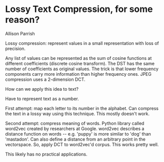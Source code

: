 # Lossy Text Compression, for some reason?

Allison Parrish

Lossy compression: represent values in a small representation with loss of precision.

Any list of values can be represented as the sum of cosine functions at different coefficients (discrete cosine transform). The DST has the same number of coefficients as original values. The trick is that lower frequency components carry more information than higher frequency ones. JPEG compression uses a 2-dimension DCT.

How can we apply this idea to text?

Have to represent text as a number.

First attempt: map each letter to its number in the alphabet. Can compress the text in a lossy way using this technique. This mostly doesn't work.

Second attempt: compress meaning of words. Python library called word2vec created by researchers at Google. word2vec describes a distance function on words -- e.g. 'puppy' is more similar to 'dog' than 'mastadon'. Can also define a distance from an arbitrary point in the vectorspace. So, apply DCT to word2vec'd corpus. This works pretty well.

This likely has no practical applications.
